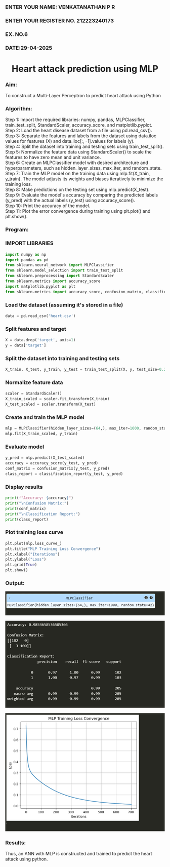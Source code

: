 <H3>ENTER YOUR NAME: VENKATANATHAN P R</H3>
<H3>ENTER YOUR REGISTER NO. 212223240173</H3>
<H3>EX. NO.6</H3>
<H3>DATE:29-04-2025</H3>
<H1 ALIGN =CENTER>Heart attack prediction using MLP</H1>
<H3>Aim:</H3>  To construct a  Multi-Layer Perceptron to predict heart attack using Python
<H3>Algorithm:</H3>
Step 1: Import the required libraries: numpy, pandas, MLPClassifier, train_test_split, StandardScaler, accuracy_score, and matplotlib.pyplot.<BR>
Step 2: Load the heart disease dataset from a file using pd.read_csv().<BR>
Step 3: Separate the features and labels from the dataset using data.iloc values for features (X) and data.iloc[:, -1].values for labels (y).<BR>
Step 4: Split the dataset into training and testing sets using train_test_split().<BR>
Step 5: Normalize the feature data using StandardScaler() to scale the features to have zero mean and unit variance.<BR>
Step 6: Create an MLPClassifier model with desired architecture and hyperparameters, such as hidden_layer_sizes, max_iter, and random_state.<BR>
Step 7: Train the MLP model on the training data using mlp.fit(X_train, y_train). The model adjusts its weights and biases iteratively to minimize the training loss.<BR>
Step 8: Make predictions on the testing set using mlp.predict(X_test).<BR>
Step 9: Evaluate the model's accuracy by comparing the predicted labels (y_pred) with the actual labels (y_test) using accuracy_score().<BR>
Step 10: Print the accuracy of the model.<BR>
Step 11: Plot the error convergence during training using plt.plot() and plt.show().<BR>

<H3>Program: </H3>

### IMPORT LIBRARIES
```PYTHON
import numpy as np
import pandas as pd
from sklearn.neural_network import MLPClassifier
from sklearn.model_selection import train_test_split
from sklearn.preprocessing import StandardScaler
from sklearn.metrics import accuracy_score
import matplotlib.pyplot as plt
from sklearn.metrics import accuracy_score, confusion_matrix, classification_report
```

### Load the dataset (assuming it's stored in a file)
```PYTHON
data = pd.read_csv('heart.csv')
```

### Split features and target
```PYTHON
X = data.drop('target', axis=1)
y = data['target']
```

### Split the dataset into training and testing sets
```PYTHON
X_train, X_test, y_train, y_test = train_test_split(X, y, test_size=0.2, random_state=42)
```

### Normalize feature data
```PYTHON
scaler = StandardScaler()
X_train_scaled = scaler.fit_transform(X_train)
X_test_scaled = scaler.transform(X_test)
```

### Create and train the MLP model
```PYTHON
mlp = MLPClassifier(hidden_layer_sizes=(64,), max_iter=1000, random_state=42)
mlp.fit(X_train_scaled, y_train)
```

### Evaluate model
```PYTHON
y_pred = mlp.predict(X_test_scaled)
accuracy = accuracy_score(y_test, y_pred)
conf_matrix = confusion_matrix(y_test, y_pred)
class_report = classification_report(y_test, y_pred)
```

### Display results
```PYTHON
print(f"Accuracy: {accuracy}")
print("\nConfusion Matrix:")
print(conf_matrix)
print("\nClassification Report:")
print(class_report)
```

### Plot training loss curve
```PYTHON
plt.plot(mlp.loss_curve_)
plt.title("MLP Training Loss Convergence")
plt.xlabel("Iterations")
plt.ylabel("Loss")
plt.grid(True)
plt.show()
```

<H3>Output:</H3>

![alt text](<Images/Screenshot 2025-04-29 204938.png>)

![alt text](<Images/Screenshot 2025-04-29 204942.png>)

![alt text](<Images/Screenshot 2025-04-29 204948.png>)

<H3>Results:</H3>
Thus, an ANN with MLP is constructed and trained to predict the heart attack using python.
